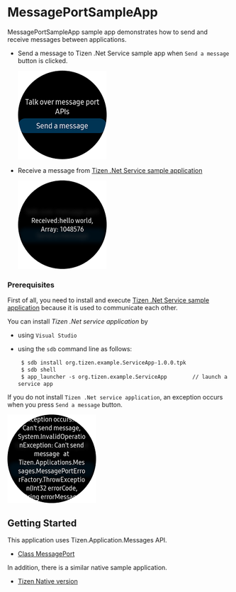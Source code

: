 # MessagePortSampleApp #

MessagePortSampleApp sample app demonstrates how to send and receive messages between applications.

 - Send a message to Tizen .Net Service sample app when `Send a message` button is clicked.

   ![main page](./MessagePortSampleApp_Snapshot.png)

 - Receive a message from [Tizen .Net Service sample application](https://github.com/Samsung/Tizen-CSharp-Samples/tree/master/Wearable/ServiceApp)

   ![main page](./MessagePortSampleApp_ReceiveMessage.png)

### Prerequisites
First of all, you need to install and execute [Tizen .Net Service sample application](https://github.com/Samsung/Tizen-CSharp-Samples/tree/master/Wearable/ServiceApp) because it is used to communicate each other.

You can install *Tizen .Net service application* by 

 - using `Visual Studio` 
 - using the `sdb` command line as follows:

        $ sdb install org.tizen.example.ServiceApp-1.0.0.tpk
        $ sdb shell
        $ app_launcher -s org.tizen.example.ServiceApp        // launch a service app

If you do not install `Tizen .Net service application`, an exception occurs when you press `Send a message` button.

   ![main page](./MessagePortSampleApp_Snapshot-ErrorCase.png)

## Getting Started
This application uses Tizen.Application.Messages API.

* [Class MessagePort][MessagePort]

In addition, there is a similar native sample application.

* [Tizen Native version](https://developer.tizen.org/development/sample/native/AppFW/%28Tutorial%29_Message_Port)

   [MessagePort]: <https://developer.tizen.org/dev-guide/csapi/api/Tizen.Applications.Messages.MessagePort.html>




